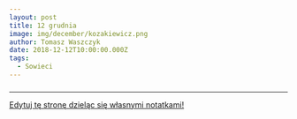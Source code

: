 ```yaml
---
layout: post
title: 12 grudnia
image: img/december/kozakiewicz.png
author: Tomasz Waszczyk
date: 2018-12-12T10:00:00.000Z
tags:
  - Sowieci
---
```


### 

---

<a href="https://github.com/TomaszWaszczyk/historia.waszczyk.com/edit/master/src/content/december-12.md" target="_blank">Edytuj tę stronę dzieląc się własnymi notatkami!</a>
